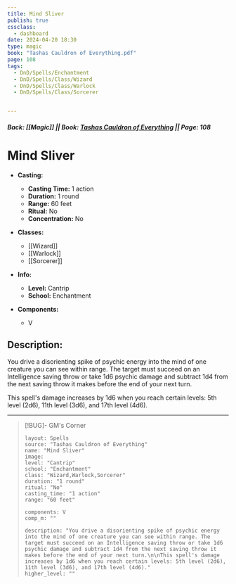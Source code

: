 ```yaml
---
title: Mind Sliver
publish: true
cssclass:
  - dashboard
date: 2024-04-20 18:30
type: magic
book: "Tashas Cauldron of Everything.pdf"
page: 108
tags:
  - DnD/Spells/Enchantment
  - DnD/Spells/Class/Wizard
  - DnD/Spells/Class/Warlock
  - DnD/Spells/Class/Sorcerer


---
```


##### Back: [[Magic]] || Book: [Tashas Cauldron of Everything](https://drive.google.com/drive/folders/1O5bhpYizcIT5xxAoLOuzCRht_PVS7VSG?usp=sharing) || Page: 108

# Mind Sliver

- **Casting:**
    - **Casting Time:** 1 action
    - **Duration:** 1 round
    - **Range:** 60 feet
    - **Ritual:** No
    - **Concentration:** No
- **Classes:**
    - [[Wizard]]
    - [[Warlock]]
    - [[Sorcerer]]

- **Info:**
    - **Level:** Cantrip
    - **School:** Enchantment
- **Components:**
    - V


## Description:
You drive a disorienting spike of psychic energy into the mind of one creature you can see within range. The target must succeed on an Intelligence saving throw or take 1d6 psychic damage and subtract 1d4 from the next saving throw it makes before the end of your next turn.

This spell's damage increases by 1d6 when you reach certain levels: 5th level (2d6), 11th level (3d6), and 17th level (4d6).



---

> [!BUG]- GM's Corner
>
> ```statblock
> layout: Spells
> source: "Tashas Cauldron of Everything"
> name: "Mind Sliver"
> image: 
> level: "Cantrip"
> school: "Enchantment"
> class: "Wizard,Warlock,Sorcerer"
> duration: "1 round"
> ritual: "No"
> casting_time: "1 action"
> range: "60 feet"
>
> components: V
> comp_m: ""
>
> description: "You drive a disorienting spike of psychic energy into the mind of one creature you can see within range. The target must succeed on an Intelligence saving throw or take 1d6 psychic damage and subtract 1d4 from the next saving throw it makes before the end of your next turn.\n\nThis spell's damage increases by 1d6 when you reach certain levels: 5th level (2d6), 11th level (3d6), and 17th level (4d6)."
> higher_level: ""
> ```
